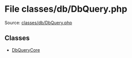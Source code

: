 File classes/db/DbQuery.php
=========

Source: [classes/db/DbQuery.php](https://github.com/PrestaShop/PrestaShop/blob/1.6.0.1/classes/db/DbQuery.php)


Classes
-------

* [DbQueryCore](class.DbQueryCore.md)


